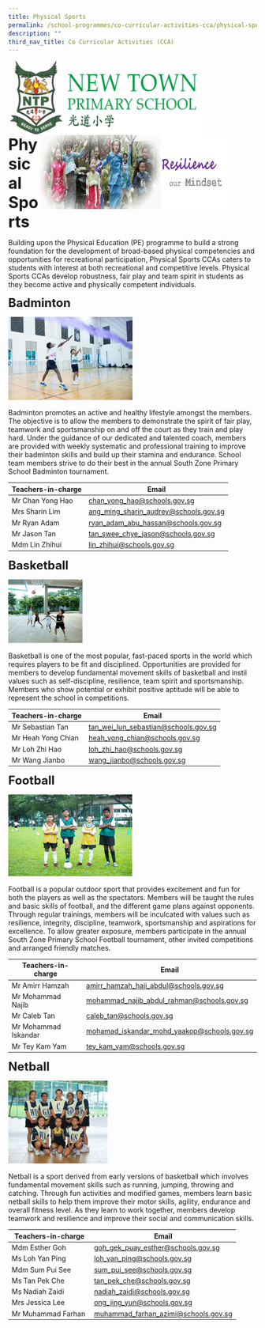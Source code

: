 ```yaml
---
title: Physical Sports
permalink: /school-programmes/co-curricular-activities-cca/physical-sports
description: ""
third_nav_title: Co Curricular Activities (CCA)
---
```

<img src="/images/logosub.png" style="width:400px;height:150px;margin-left:0px;" align = "left">

<img src="/images/Header%20GIF.gif" style="width:380px;height:150px;margin-right:60px;" align = "right">
<br><br><br><br><br><br>

**<font size=6>Physical Sports</font>**

Building upon the Physical Education (PE) programme to build a strong foundation for the development of broad-based physical competencies and opportunities for recreational participation, Physical Sports CCAs caters to students with interest at both recreational and competitive levels. Physical Sports CCAs develop robustness, fair play and team spirit in students as they become active and physically competent individuals.

**<font size=5>Badminton</font>**

<img src="/images/School%20Programmes/Physical%20Sports%201.jpg"  
     style="width:50%">

Badminton promotes an active and healthy lifestyle amongst the members. The objective is to allow the members to demonstrate the spirit of fair play, teamwork and sportsmanship on and off the court as they train and play hard. Under the guidance of our dedicated and talented coach, members are provided with weekly systematic and professional training to improve their badminton skills and build up their stamina and endurance. School team members strive to do their best in the annual South Zone Primary School Badminton tournament.  
  

| Teachers-in-charge | Email |
| --- | --- |
| Mr Chan Yong Hao | [chan\_yong\_hao@schools.gov.sg](mailto:chan_yong_hao@schools.gov.sg) |
| Mrs Sharin Lim | [ang\_ming\_sharin\_audrey@schools.gov.sg](mailto:ang_ming_sharin_audrey@schools.gov.sg) |
| Mr Ryan Adam | [ryan\_adam\_abu\_hassan@schools.gov.sg](mailto:ryan_adam_abu_hassan@schools.gov.sg) |
| Mr Jason Tan | [tan\_swee\_chye\_jason@schools.gov.sg](mailto:tan_swee_chye_jason@schools.gov.sg) |
| Mdm Lin Zhihui | [lin\_zhihui@schools.gov.sg](mailto:lin_zhihui@schools.gov.sg) |

**<font size=5>Basketball</font>**

<img src="/images/School%20Programmes/Physical%20Sports%202.png"  
     style="width:30%">

Basketball is one of the most popular, fast-paced sports in the world which requires players to be fit and disciplined. Opportunities are provided for members to develop fundamental movement skills of basketball and instil values such as self-discipline, resilience, team spirit and sportsmanship. Members who show potential or exhibit positive aptitude will be able to represent the school in competitions.  
  

| Teachers-in-charge | Email |
| --- | --- |
| Mr Sebastian Tan | [tan\_wei\_lun\_sebastian@schools.gov.sg](mailto:tan_wei_lun_sebastian@schools.gov.sg) |
| Mr Heah Yong Chian | [heah\_yong\_chian@schools.gov.sg](mailto:heah_yong_chian@schools.gov.sg) |
| Mr Loh Zhi Hao | [loh\_zhi\_hao@schools.gov.sg](mailto:loh_zhi_hao@schools.gov.sg)  |
| Mr Wang Jianbo | [wang\_jianbo@schools.gov.sg](mailto:wang_jianbo@schools.gov.sg) |

**<font size=5>Football</font>**

<img src="/images/School%20Programmes/Physical%20Sports%203.png"  
     style="width:50%">


Football is a popular outdoor sport that provides excitement and fun for both the players as well as the spectators. Members will be taught the rules and basic skills of football, and the different game plans against opponents. Through regular trainings, members will be inculcated with values such as resilience, integrity, discipline, teamwork, sportsmanship and aspirations for excellence. To allow greater exposure, members participate in the annual South Zone Primary School Football tournament, other invited competitions and arranged friendly matches.  
  

| Teachers-in-charge | Email |
| --- | --- |
| Mr Amirr Hamzah | [amirr\_hamzah\_haji\_abdul@schools.gov.sg](mailto:amirr_hamzah_haji_abdul@schools.gov.sg) |
| Mr Mohammad Najib | [mohammad\_najib\_abdul\_rahman@schools.gov.sg](mailto:mohammad_najib_abdul_rahman@schools.gov.sg) |
| Mr Caleb Tan | [caleb\_tan@schools.gov.sg](mailto:caleb_tan@schools.gov.sg)  |
| Mr Mohammad Iskandar | [mohamad\_iskandar\_mohd\_yaakop@schools.gov.sg](mailto:mohamad_iskandar_mohd_yaakop@schools.gov.sg)  |
| Mr Tey Kam Yam | [tey\_kam\_yam@schools.gov.sg](mailto:tey_kam_yam@schools.gov.sg) |


**<font size=5>Netball</font>**

<img src="/images/School%20Programmes/Physical%20Sports%204.png"  
     style="width:40%">


Netball is a sport derived from early versions of basketball which involves fundamental movement skills such as running, jumping, throwing and catching. Through fun activities and modified games, members learn basic netball skills to help them improve their motor skills, agility, endurance and overall fitness level. As they learn to work together, members develop teamwork and resilience and improve their social and communication skills.  
  

| Teachers-in-charge | Email |
| --- | --- |
| Mdm Esther Goh | [goh\_gek\_puay\_esther@schools.gov.sg](mailto:goh_gek_puay_esther@schools.gov.sg) |
| Ms Loh Yan Ping | [loh\_yan\_ping@schools.gov.sg](mailto:loh_yan_ping@schools.gov.sg) |
| Mdm Sum Pui See | [sum\_pui\_see@schools.gov.sg](mailto:sum_pui_see@schools.gov.sg) |
| Ms Tan Pek Che | [tan\_pek\_che@schools.gov.sg](mailto:tan_pek_che@schools.gov.sg)  |
| Ms Nadiah Zaidi | [nadiah\_zaidi@schools.gov.sg](mailto:nadiah_zaidi@schools.gov.sg)  |
| Mrs Jessica Lee | [ong\_jing\_yun@schools.gov.sg](mailto:ong_jing_yun@schools.gov.sg) |
| Mr Muhammad Farhan  | [muhammad\_farhan\_azimi@schools.gov.sg](mailto:muhammad_farhan_azimi@schools.gov.sg) |